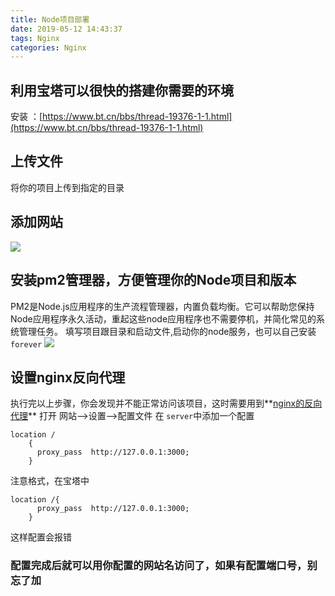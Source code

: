 ```yaml
---
title: Node项目部署
date: 2019-05-12 14:43:37
tags: Nginx
categories: Nginx
---
```


## 利用宝塔可以很快的搭建你需要的环境
安装 ：[https://www.bt.cn/bbs/thread-19376-1-1.html](https://www.bt.cn/bbs/thread-19376-1-1.html)

## 上传文件
将你的项目上传到指定的目录

## 添加网站

![](https://img2020.cnblogs.com/blog/1524685/202006/1524685-20200601100634195-561242539.png)

## 安装pm2管理器，方便管理你的Node项目和版本
PM2是Node.js应用程序的生产流程管理器，内置负载均衡。它可以帮助您保持Node应用程序永久活动，重起这些node应用程序也不需要停机，并简化常见的系统管理任务。
填写项目跟目录和启动文件,启动你的node服务，也可以自己安装`forever`
![](https://img2020.cnblogs.com/blog/1524685/202006/1524685-20200601100016539-687074251.png)

## 设置nginx反向代理
执行完以上步骤，你会发现并不能正常访问该项目，这时需要用到**[nginx的反向代理](/2019/06/01/正向代理和反向代理/)**
打开 网站——>设置——>配置文件
在 `server`中添加一个配置
```
location /
    {
      proxy_pass  http://127.0.0.1:3000;
    }
```
注意格式，在宝塔中
```
location /{
      proxy_pass  http://127.0.0.1:3000;
    }
```
这样配置会报错

### 配置完成后就可以用你配置的网站名访问了，如果有配置端口号，别忘了加




